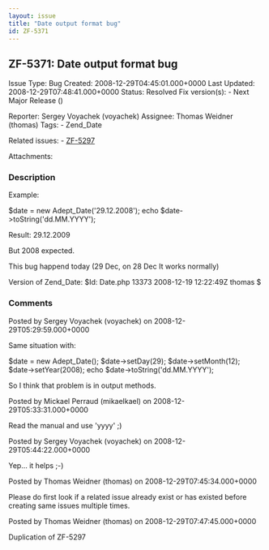 ```yaml
---
layout: issue
title: "Date output format bug"
id: ZF-5371
---
```


ZF-5371: Date output format bug 
--------------------------------

 Issue Type: Bug Created: 2008-12-29T04:45:01.000+0000 Last Updated: 2008-12-29T07:48:41.000+0000 Status: Resolved Fix version(s): - Next Major Release ()
 
 Reporter:  Sergey Voyachek (voyachek)  Assignee:  Thomas Weidner (thomas)  Tags: - Zend\_Date
 
 Related issues: - [ZF-5297](/issues/browse/ZF-5297)
 
 Attachments: 
### Description

Example:

$date = new Adept\_Date('29.12.2008'); echo $date->toString('dd.MM.YYYY');

Result: 29.12.2009

But 2008 expected.

This bug happend today (29 Dec, on 28 Dec It works normally)

Version of Zend\_Date: $Id: Date.php 13373 2008-12-19 12:22:49Z thomas $

 

 

### Comments

Posted by Sergey Voyachek (voyachek) on 2008-12-29T05:29:59.000+0000

Same situation with:

$date = new Adept\_Date(); $date->setDay(29); $date->setMonth(12); $date->setYear(2008); echo $date->toString('dd.MM.YYYY');

So I think that problem is in output methods.

 

 

Posted by Mickael Perraud (mikaelkael) on 2008-12-29T05:33:31.000+0000

Read the manual and use 'yyyy' ;)

 

 

Posted by Sergey Voyachek (voyachek) on 2008-12-29T05:44:22.000+0000

Yep... it helps ;-)

 

 

Posted by Thomas Weidner (thomas) on 2008-12-29T07:45:34.000+0000

Please do first look if a related issue already exist or has existed before creating same issues multiple times.

 

 

Posted by Thomas Weidner (thomas) on 2008-12-29T07:47:45.000+0000

Duplication of ZF-5297

 

 